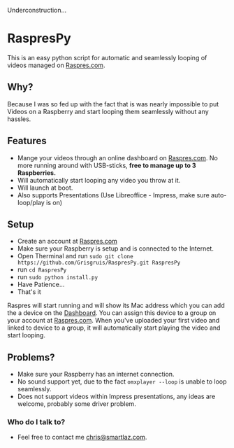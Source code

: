 Underconstruction...

# RaspresPy #
This is an easy python script for automatic and seamlessly looping of videos managed on [Raspres.com](http://Raspres.com/ "Raspres").

## Why? ##
Because I was so fed up with the fact that is was nearly impossible to put Videos on a Raspberry and start looping them seamlessly without any hassles.

## Features ##
* Mange your videos through an online dashboard on [Raspres.com](http://Raspres.com/ "Raspres"). No more running around with USB-sticks, **free to manage up to 3 Raspberries.**
* Will automatically start looping any video you throw at it.
* Will launch at boot.
* Also supports Presentations (Use Libreoffice - Impress, make sure auto-loop/play is on)

## Setup ##
* Create an account at [Raspres.com](http://Raspres.com/ "Raspres")
* Make sure your Raspberry is setup and is connected to the Internet.
* Open Therminal and run `sudo git clone https://github.com/Grisgruis/RaspresPy.git RaspresPy`
* run `cd RaspresPy`
* run `sudo python install.py`
* Have Patience...
* That's it

Raspres will start running and will show its Mac address which you can add the a device on the [Dashboard](http://Raspres.com/ "Dashboard"). You can assign this device to a group on your account at [Raspres.com](http://Raspres.com/ "Raspres"). When you've uploaded your first video and linked to device to a group, it will automatically start playing the video and start looping.

## Problems? ##
* Make sure your Raspberry has an internet connection.
* No sound support yet, due to the fact `omxplayer --loop` is unable to loop seamlessly.
* Does not support videos within Impress presentations, any ideas are welcome, probably some driver problem.

### Who do I talk to? ###
* Feel free to contact me [chris@smartlaz.com](mailto:chris@smartlaz.com).
